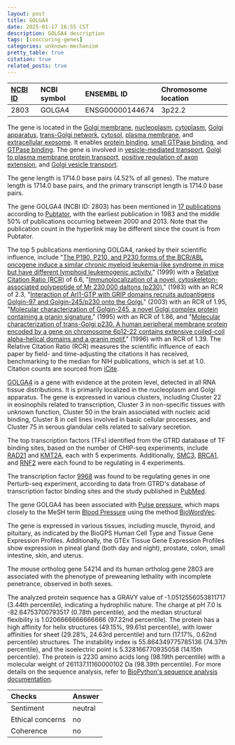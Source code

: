 ```yaml
---
layout: post
title: GOLGA4
date: 2025-01-17 16:55 CST
description: GOLGA4 description
tags: [cooccuring-genes]
categories: unknown-mechanism
pretty_table: true
citation: true
related_posts: true
---
```




| [NCBI ID](https://www.ncbi.nlm.nih.gov/gene/2803) | NCBI symbol | ENSEMBL ID | Chromosome location |
| :-------- | :------- | :-------- | :------- |
| 2803  | GOLGA4 | ENSG00000144674 | 3p22.2 |



The gene is located in the [Golgi membrane](https://amigo.geneontology.org/amigo/term/GO:0000139), [nucleoplasm](https://amigo.geneontology.org/amigo/term/GO:0005654), [cytoplasm](https://amigo.geneontology.org/amigo/term/GO:0005737), [Golgi apparatus](https://amigo.geneontology.org/amigo/term/GO:0005794), [trans-Golgi network](https://amigo.geneontology.org/amigo/term/GO:0005802), [cytosol](https://amigo.geneontology.org/amigo/term/GO:0005829), [plasma membrane](https://amigo.geneontology.org/amigo/term/GO:0005886), and [extracellular exosome](https://amigo.geneontology.org/amigo/term/GO:0070062). It enables [protein binding](https://amigo.geneontology.org/amigo/term/GO:0005515), [small GTPase binding](https://amigo.geneontology.org/amigo/term/GO:0031267), and [GTPase binding](https://amigo.geneontology.org/amigo/term/GO:0051020). The gene is involved in [vesicle-mediated transport](https://amigo.geneontology.org/amigo/term/GO:0016192), [Golgi to plasma membrane protein transport](https://amigo.geneontology.org/amigo/term/GO:0043001), [positive regulation of axon extension](https://amigo.geneontology.org/amigo/term/GO:0045773), and [Golgi vesicle transport](https://amigo.geneontology.org/amigo/term/GO:0048193).


The gene length is 1714.0 base pairs (4.52% of all genes). The mature length is 1714.0 base pairs, and the primary transcript length is 1714.0 base pairs.


The gene GOLGA4 (NCBI ID: 2803) has been mentioned in [17 publications](https://pubmed.ncbi.nlm.nih.gov/?term=%22GOLGA4%22) according to [Pubtator](https://academic.oup.com/nar/article/47/W1/W587/5494727), with the earliest publication in 1983 and the middle 50% of publications occurring between 2000 and 2013. Note that the publication count in the hyperlink may be different since the count is from Pubtator.


The top 5 publications mentioning GOLGA4, ranked by their scientific influence, include "[The P190, P210, and P230 forms of the BCR/ABL oncogene induce a similar chronic myeloid leukemia-like syndrome in mice but have different lymphoid leukemogenic activity.](https://pubmed.ncbi.nlm.nih.gov/10224280)" (1999) with a [Relative Citation Ratio (RCR)](https://journals.plos.org/plosbiology/article?id=10.1371/journal.pbio.1002541) of 6.6, "[Immunolocalization of a novel, cytoskeleton-associated polypeptide of Mr 230,000 daltons (p230).](https://pubmed.ncbi.nlm.nih.gov/6339521)" (1983) with an RCR of 2.3, "[Interaction of Arl1-GTP with GRIP domains recruits autoantigens Golgin-97 and Golgin-245/p230 onto the Golgi.](https://pubmed.ncbi.nlm.nih.gov/12972563)" (2003) with an RCR of 1.95, "[Molecular characterization of Golgin-245, a novel Golgi complex protein containing a granin signature.](https://pubmed.ncbi.nlm.nih.gov/8537393)" (1995) with an RCR of 1.86, and "[Molecular characterization of trans-Golgi p230. A human peripheral membrane protein encoded by a gene on chromosome 6p12-22 contains extensive coiled-coil alpha-helical domains and a granin motif.](https://pubmed.ncbi.nlm.nih.gov/8626529)" (1996) with an RCR of 1.39. The Relative Citation Ratio (RCR) measures the scientific influence of each paper by field- and time-adjusting the citations it has received, benchmarking to the median for NIH publications, which is set at 1.0. Citation counts are sourced from [iCite](https://icite.od.nih.gov).


[GOLGA4](https://www.proteinatlas.org/ENSG00000144674-GOLGA4) is a gene with evidence at the protein level, detected in all RNA tissue distributions. It is primarily localized in the nucleoplasm and Golgi apparatus. The gene is expressed in various clusters, including Cluster 22 in eosinophils related to transcription, Cluster 3 in non-specific tissues with unknown function, Cluster 50 in the brain associated with nucleic acid binding, Cluster 8 in cell lines involved in basic cellular processes, and Cluster 75 in serous glandular cells related to salivary secretion.


The top transcription factors (TFs) identified from the GTRD database of TF binding sites, based on the number of CHIP-seq experiments, include [RAD21](https://www.ncbi.nlm.nih.gov/gene/5885) and [KMT2A](https://www.ncbi.nlm.nih.gov/gene/4297), each with 5 experiments. Additionally, [SMC3](https://www.ncbi.nlm.nih.gov/gene/9126), [BRCA1](https://www.ncbi.nlm.nih.gov/gene/672), and [RNF2](https://www.ncbi.nlm.nih.gov/gene/6045) were each found to be regulating in 4 experiments.


The transcription factor [9968](https://www.ncbi.nlm.nih.gov/gene/9968) was found to be regulating genes in one Perturb-seq experiment, according to data from GTRD's database of transcription factor binding sites and the study published in [PubMed](https://pubmed.ncbi.nlm.nih.gov/35688146/).



The gene GOLGA4 has been associated with [Pulse pressure](https://pubmed.ncbi.nlm.nih.gov/33230300), which maps closely to the MeSH term [Blood Pressure](https://meshb.nlm.nih.gov/record/ui?ui=D001794) using the method [BioWordVec](https://www.nature.com/articles/s41597-019-0055-0).


The gene is expressed in various tissues, including muscle, thyroid, and pituitary, as indicated by the BioGPS Human Cell Type and Tissue Gene Expression Profiles. Additionally, the GTEx Tissue Gene Expression Profiles show expression in pineal gland (both day and night), prostate, colon, small intestine, skin, and uterus.



The mouse ortholog gene 54214 and its human ortholog gene 2803 are associated with the phenotype of preweaning lethality with incomplete penetrance, observed in both sexes.


The analyzed protein sequence has a GRAVY value of -1.0512556053811717 (3.44th percentile), indicating a hydrophilic nature. The charge at pH 7.0 is -82.64753700793517 (0.78th percentile), and the median structural flexibility is 1.0206666666666666 (97.22nd percentile). The protein has a high affinity for helix structures (49.15%, 99.61st percentile), with lower affinities for sheet (29.28%, 24.63rd percentile) and turn (17.17%, 0.62nd percentile) structures. The instability index is 55.864349775785136 (74.37th percentile), and the isoelectric point is 5.328166770935058 (14.15th percentile). The protein is 2230 amino acids long (98.19th percentile) with a molecular weight of 261137.11160000102 Da (98.39th percentile). For more details on the sequence analysis, refer to [BioPython's sequence analysis documentation](https://biopython.org/docs/1.75/api/Bio.SeqUtils.ProtParam.html).





| Checks    | Answer |
| :-------- | :------- |
| Sentiment  | neutral   |
| Ethical concerns | no     |
| Coherence    | no    |